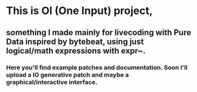 # This is OI (One Input) project,
## something I made mainly for livecoding with Pure Data inspired by bytebeat, using just logical/math expressions with expr~.
### Here you'll find example patches and documentation. Soon I'll upload a IO generative patch and maybe a graphical/interactive interface.
